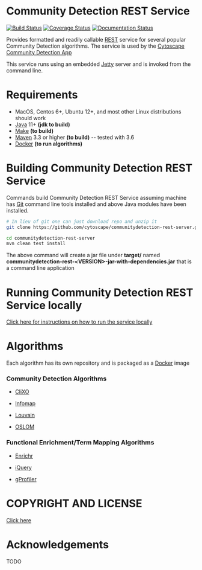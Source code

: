 
[jetty]: http://eclipse.org/jetty/
[maven]: http://maven.apache.org/
[java]: https://www.oracle.com/java/index.html
[git]: https://git-scm.com/
[rest]: https://en.wikipedia.org/wiki/Representational_state_transfer
[make]: https://www.gnu.org/software/make
[cdapp]: https://github.com/cytoscape/cy-community-detection
[docker]: https://www.docker.com/

Community Detection REST Service
===================================

[![Build Status](https://travis-ci.com/cytoscape/communitydetection-rest-server.svg?branch=master)](https://travis-ci.com/cytoscape/communitydetection-rest-server) 
[![Coverage Status](https://coveralls.io/repos/github/cytoscape/communitydetection-rest-server/badge.svg)](https://coveralls.io/github/cytoscape/communitydetection-rest-server)
[![Documentation Status](https://readthedocs.org/projects/cdaps/badge/?version=latest&token=d51549910b0a9d03167cce98f0f550cbacc48ec26e849a72a75a36c1cb474847)](https://cdaps.readthedocs.io/en/latest/?badge=latest)

Provides formatted and readily callable [REST][rest] service for several popular Community Detection algorithms. 
The service is used by the [Cytoscape Community Detection App][cdapp]

This service runs using an embedded [Jetty][jetty] server and is invoked
from the command line. 


Requirements
=============

* MacOS, Centos 6+, Ubuntu 12+, and most other Linux distributions should work
* [Java][java] 11+ **(jdk to build)**
* [Make][make] **(to build)**
* [Maven][maven] 3.3 or higher **(to build)** -- tested with 3.6
* [Docker] **(to run algorithms)**

Building Community Detection REST Service
=========================================

Commands build Community Detection REST Service assuming machine has [Git][git] command line tools 
installed and above Java modules have been installed.

```Bash
# In lieu of git one can just download repo and unzip it
git clone https://github.com/cytoscape/communitydetection-rest-server.git

cd communitydetection-rest-server
mvn clean test install
```

The above command will create a jar file under **target/** named  
**communitydetection-rest-\<VERSION\>-jar-with-dependencies.jar** that
is a command line application

Running Community Detection REST Service locally
==================================================

[Click here for instructions on how to run the service locally](https://github.com/cytoscape/communitydetection-rest-server/wiki/Running-Community-Detection-REST-Service-locally)

Algorithms
===========

Each algorithm has its own repository and is packaged as a
[Docker](docker) image

### Community Detection Algorithms

 * [CliXO](https://github.com/idekerlab/cdclixo)

 * [Infomap](https://github.com/idekerlab/cdinfomap)

 * [Louvain](https://github.com/idekerlab/cdlouvain)

 * [OSLOM](https://github.com/idekerlab/cdoslom)

### Functional Enrichment/Term Mapping Algorithms

 * [Enrichr](https://github.com/idekerlab/cdenrichrgenestoterm)

 * [iQuery](https://github.com/idekerlab/cdiquerygenestoterm)

 * [gProfiler](https://github.com/idekerlab/cdgprofilergenestoterm)

COPYRIGHT AND LICENSE
=====================

[Click here](LICENSE)

Acknowledgements
================

TODO
